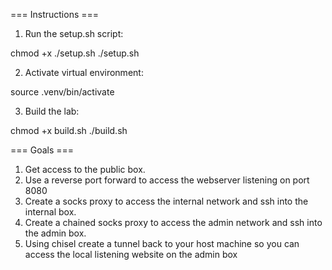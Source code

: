 === Instructions ===
1. Run the setup.sh script:

chmod +x ./setup.sh
./setup.sh

2. Activate virtual environment:

source .venv/bin/activate

3. Build the lab:

chmod +x build.sh
./build.sh


=== Goals ===
1. Get access to the public box.
2. Use a reverse port forward to access the webserver listening on port 8080
3. Create a socks proxy to access the internal network and ssh into the internal box.
4. Create a chained socks proxy to access the admin network and ssh into the admin box.
5. Using chisel create a tunnel back to your host machine so you can access the local listening website on the admin box

